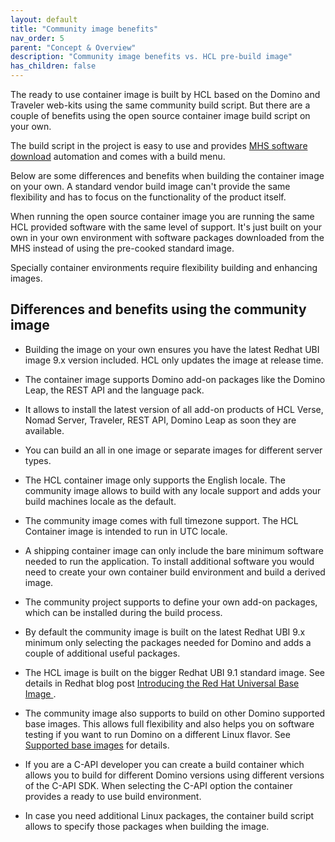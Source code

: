 ```yaml
---
layout: default
title: "Community image benefits"
nav_order: 5
parent: "Concept & Overview"
description: "Community image benefits vs. HCL pre-build image"
has_children: false
---
```



The ready to use container image is built by HCL based on the Domino and Traveler web-kits using the same community build script.
But there are a couple of benefits using the open source container image build script on your own.

The build script in the project is easy to use and provides [MHS software download](https://my.hcltechsw.com/) automation and comes with a build menu.

Below are some differences and benefits when building the container image on your own.
A standard vendor build image can't provide the same flexibility and has to focus on the functionality of the product itself.

When running the open source container image you are running the same HCL provided software with the same level of support.
It's just built on your own in your own environment with software packages downloaded from the MHS instead of using the pre-cooked standard image.

Specially container environments require flexibility building and enhancing images.


## Differences and benefits using the community image

- Building the image on your own ensures you have the latest Redhat UBI image 9.x version included. HCL only updates the image at release time.

- The container image supports Domino add-on packages like the Domino Leap, the REST API and the language pack.

- It allows to install the latest version of all add-on products of HCL Verse, Nomad Server, Traveler, REST API, Domino Leap as soon they are available.

- You can build an all in one image or separate images for different server types.

- The HCL container image only supports the English locale. The community image allows to build with any locale support and adds your build machines locale as the default.

- The community image comes with full timezone support. The HCL Container image is intended to run in UTC locale.

- A shipping container image can only include the bare minimum software needed to run the application. To install additional software you would need to create your own container build environment and build a derived image.

- The community project supports to define your own add-on packages, which can be installed during the build process.

- By default the community image is built on the latest Redhat UBI 9.x minimum only selecting the packages needed for Domino and adds a couple of additional useful packages.

- The HCL image is built on the bigger Redhat UBI 9.1 standard image. See details in Redhat blog post [Introducing the Red Hat Universal Base Image ](https://www.redhat.com/en/blog/introducing-red-hat-universal-base-image).

- The community image also supports to build on other Domino supported base images. This allows full flexibility and also helps you on software testing if you want to run Domino on a different Linux flavor. See [Supported base images](https://opensource.hcltechsw.com/domino-container/concept_environments/#supported-base-images) for details.

- If you are a C-API developer you can create a build container which allows you to build for different Domino versions using different versions of the C-API SDK. When selecting the C-API option the container provides a ready to use build environment.

- In case you need additional Linux packages, the container build script allows to specify those packages when building the image.
